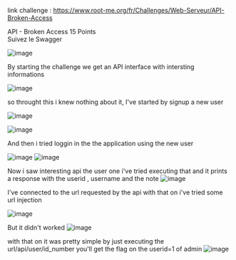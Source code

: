 link challenge : https://www.root-me.org/fr/Challenges/Web-Serveur/API-Broken-Access



API - Broken Access
15 Points  
Suivez le Swagger 



![image](https://github.com/user-attachments/assets/089e7039-4e8f-4c9f-b158-3206eff77c2d)


By starting the challenge we get an API interface with intersting informations 

![image](https://github.com/user-attachments/assets/a4583b0f-f428-4eac-bab1-3c39a494726f)

so throught this i knew nothing about it, I've started by signup a new user

![image](https://github.com/user-attachments/assets/02c3f17b-f8dd-4b9b-8e75-6ac4bda4ee17)

![image](https://github.com/user-attachments/assets/2b82558c-9fc8-4097-8b7c-689e0a9cc1a8)


And then i tried loggin in the the application using the new user 

![image](https://github.com/user-attachments/assets/3470b908-8074-479b-9235-16dbd33b9ef6)
![image](https://github.com/user-attachments/assets/13f10c3d-013e-4929-b725-b95eb29cf54f)

Now i saw interesting api the user one i've tried executing that and it prints a response with the userid ,  username and the note 
![image](https://github.com/user-attachments/assets/2f782f07-add5-40e7-9536-8adef0d828e1)


I've connected to the url requested by the api with that on i've tried some url injection 

![image](https://github.com/user-attachments/assets/68905b92-2ed4-4701-8c64-1257c2df91db)

But it didn't worked
![image](https://github.com/user-attachments/assets/7167f470-d022-43ff-b1fb-a69549d4c103)


with that on it was pretty simple 
by just executing the url/api/user/id_number you'll get the flag on the userid=1 of admin
![image](https://github.com/user-attachments/assets/cd09169a-ba8a-40f2-9812-7851ad3a209a)



